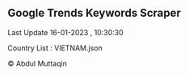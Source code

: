

## Google Trends Keywords Scraper 
 
Last Update 16-01-2023 , 10:30:30

Country List :
VIETNAM.json



© Abdul Muttaqin 
